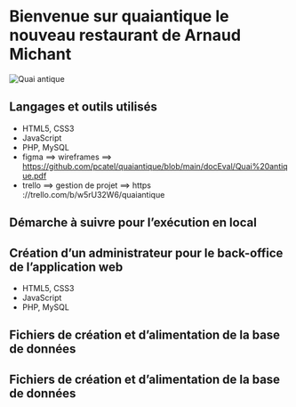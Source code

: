 # Bienvenue sur quaiantique le nouveau restaurant de Arnaud Michant

![Quai antique](http://pascalcatel.com/maquettes/quaiantique/img/index/logoQA.png)


## Langages et outils utilisés
+ HTML5, CSS3
+ JavaScript 
+ PHP, MySQL
+ figma ==> wireframes ==> https://github.com/pcatel/quaiantique/blob/main/docEval/Quai%20antique.pdf
+ trello ==> gestion de projet ==> https ://trello.com/b/w5rU32W6/quaiantique


## Démarche à suivre pour l’exécution en local



## Création d’un administrateur pour le back-office de l’application web

+ HTML5, CSS3
+ JavaScript 
+ PHP, MySQL

## Fichiers de création et d’alimentation de la base de données




## Fichiers de création et d’alimentation de la base de données